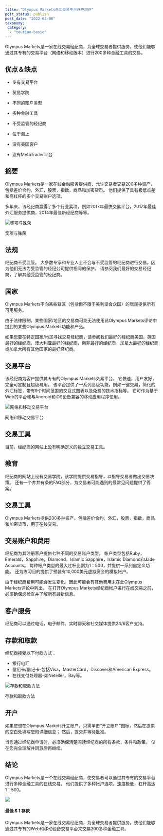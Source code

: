 ```yaml
---
title: "Olympus Markets外汇交易平台开户测评"
post_status: publish
post_date: "2022-03-08"
taxonomy:
 category: 
  - "toutiao-basic"
---
```


Olympus Markets是一家在线交易经纪商，为全球交易者提供服务，使他们能够通过其专有的交易平台（网络和移动版本）进行200多种金融工具的交易。

## 优点＆缺点

- 专有交易平台

- 贸易学院

- 不同的账户类型

- 多种金融工具

- 不受监管的经纪商

- 位于海上

- 没有美国客户

- 没有MetaTrader平台


## 摘要

Olympus Markets是一家在线金融服务提供商，允许交易者交易200多种资产，包括差价合约，外汇，股票，指数，商品和加密货币。 他们提供了具有极低点差和高杠杆的多个交易账户选项。

多年来，该经纪商赢得了多个行业奖项，例如2017年最快交易平台，2017年最佳外汇服务提供商，2014年最佳新经纪商等等。

![奖项与殊荣](https://cdn.fendou.la/funstoutiao/2020/11/Olympus-Markets-Review-Awards-Recognitions-1024x422.jpg "奖项与殊荣")

奖项与殊荣

## 法规

经纪商不受监管。 大多数专家和专业人士不会与不受监管的经纪商进行交易，因为他们无法为受监管的经纪公司提供相同的保护。 请参阅我们最好的交易经纪商，了解其他受监管的经纪商。

## 国家

Olympus Markets不向某些辖区（包括但不限于美利坚合众国）的居民提供所有可用服务。

由于法律限制，某些国家/地区的交易商可能无法使用此Olympus Markets评论中提到的某些Olympus Markets功能和产品。

如果您要在特定国家/地区寻找交易经纪商，请参阅我们最好的经纪商美国，英国最好的经纪商，澳大利亚最好的经纪商，南非最好的经纪商，加拿大最好的经纪商或加拿大所有其他国家的最好经纪商。

## 交易平台

该经纪商为客户提供其专有的Olympus Markets交易平台。 它快速，用户友好，完全可定制且超级易用。 该平台提供了一系列高级功能，例如一键交易，简化的外汇标签，带有9个时间范围的交互式图表以及免费的技术指标等。 它可作为基于Web的平台和与Android和iOS设备兼容的移动应用程序使用。

![网络和移动交易平台](https://cdn.fendou.la/funstoutiao/2020/11/Olympus-Markets-Review-Web-Mobile-Trading-Platform.jpg "网络和移动交易平台")

网络和移动交易平台

## 交易工具

目前，经纪商的网站上没有明确定义的独立交易工具。

## 教育

经纪商的网站上设有交易学院，该学院提供交易指导，以指导交易者做出交易决策。 还有一个井井有条的FAQ部分，为交易者可能遇到的最常见问题提供了答案。

## 交易工具

Olympus Markets提供200多种资产，包括差价合约，外汇，股票，指数，商品和加密货币，用于在线交易。

## 交易账户和费用

经纪商为其注册客户提供七种不同的交易账户类型。 帐户类型包括Ruby，Emerald，Sapphire，Diamond，Islamic Sapphire，Islamic Diamond和Jade Accounts。 每种帐户类型的最大杠杆比例为1：500，并提供一系列自定义功能。 还为练习目的提供了预装有10,000美元虚拟资金的模拟帐户。

由于经纪商费用可能会发生变化，因此可能会有其他费用未在此Olympus Markets评论中列出。 在打开Olympus Markets经纪商帐户进行在线交易之前，必须确保您检查并了解所有最新信息。

## 客户服务

经纪商可以通过电话，电子邮件，实时聊天和社交媒体提供24/6客户支持。

## 存款和取款

经纪商接受以下付款方式：

- 银行电汇
- 信用卡/借记卡-包括Visa，MasterCard，Discover和American Express。
- 在线支付处理器-如Neteller，Bay等。

![存款和取款方法](https://cdn.fendou.la/funstoutiao/2020/11/Olympus-Markets-Review-Deposit-Withdrawal-Methods-1024x185.jpg "存款和取款方法")

存款和取款方法

## 开户

如果您想在Olympus Markets开立账户，只需单击“开立账户”图标，然后在提供的空白处填写您的详细信息； 然后，提交并等待批准。

当您通过经纪商申请时，必须确保清楚阅读经纪商的所有条款，条件和政策。 仅在您完全理解并同意后再继续。

## 结论

Olympus Markets是一个在线交易经纪商，使交易者可以通过其专有的交易平台进行多种金融工具的在线交易。 他们提供了多种帐户选项，速度极低，杠杆高达1：500。

![](https://cdn.fendou.la/funstoutiao/2020/11/Olympus-Markets-Logo.png)

#### 最低 $ 1 存款

Olympus Markets是一家在线交易经纪商，为全球交易者提供服务，使他们能够通过其专有的Web和移动设备交易平台来交易200多种金融工具。
